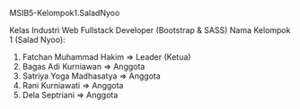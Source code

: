 MSIB5-Kelompok1.SaladNyoo

Kelas Industri Web Fullstack Developer (Bootstrap & SASS) Nama Kelompok 1 (Salad Nyoo):

1. Fatchan Muhammad Hakim => Leader (Ketua)
2. Bagas Adi Kurniawan => Anggota
3. Satriya Yoga Madhasatya => Anggota
4. Rani Kurniawati => Anggota
5. Dela Septriani => Anggota
